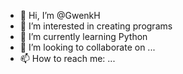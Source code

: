 - 👋 Hi, I’m @GwenkH
- 👀 I’m interested in creating programs
- 🌱 I’m currently learning Python 
- 💞️ I’m looking to collaborate on ...
- 📫 How to reach me: ...

<!---
GwenkH/GwenkH is a ✨ special ✨ repository because its `README.md` (this file) appears on your GitHub profile.
You can click the Preview link to take a look at your changes.
--->
